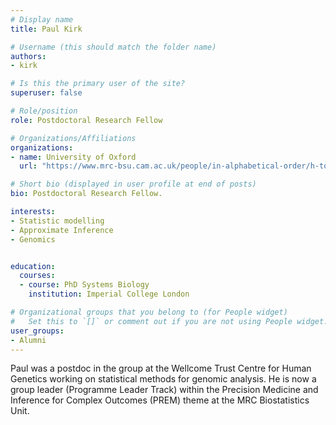 ```yaml
---
# Display name
title: Paul Kirk

# Username (this should match the folder name)
authors:
- kirk

# Is this the primary user of the site?
superuser: false

# Role/position
role: Postdoctoral Research Fellow

# Organizations/Affiliations
organizations:
- name: University of Oxford
  url: "https://www.mrc-bsu.cam.ac.uk/people/in-alphabetical-order/h-to-m/paul-kirk/"

# Short bio (displayed in user profile at end of posts)
bio: Postdoctoral Research Fellow.

interests:
- Statistic modelling
- Approximate Inference
- Genomics


education:
  courses:
  - course: PhD Systems Biology
    institution: Imperial College London

# Organizational groups that you belong to (for People widget)
#   Set this to `[]` or comment out if you are not using People widget.
user_groups:
- Alumni
---
```


Paul was a postdoc in the group at the Wellcome Trust Centre for Human Genetics working on statistical methods for genomic analysis. He is now a group leader (Programme Leader Track) within the Precision Medicine and Inference for Complex Outcomes (PREM) theme at the MRC Biostatistics Unit.